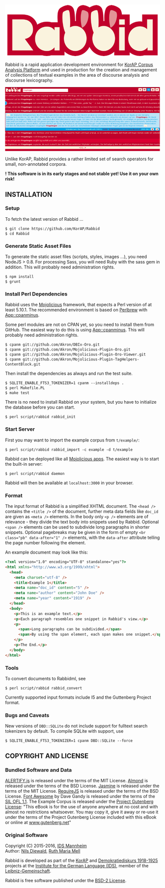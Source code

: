 ![Rabbid](https://raw.githubusercontent.com/KorAP/Rabbid/master/dev/demo/img/rabbid.png)

Rabbid is a rapid application development environment for
[KorAP Corpus Analysis Platform](http://korap.ids-mannheim.de/)
and used in production for the creation and management of
collections of textual examples in the area
of discourse analysis and discourse lexicography.

![Rabbid Screenshot](https://raw.githubusercontent.com/KorAP/Rabbid/master/dev/demo/img/screenshot.png)

Unlike KorAP, Rabbid provides a rather limited set of search operators
for small, non-annotated corpora.

**! This software is in its early stages and not stable yet! Use it on your own risk!**

## INSTALLATION

### Setup

To fetch the latest version of Rabbid ...

```
$ git clone https://github.com/KorAP/Rabbid
$ cd Rabbid
```

### Generate Static Asset Files

To generate the static asset files (scripts, styles, images ...),
you need NodeJS > 0.8.
For processing Sass, you will need Ruby with
the sass gem in addition.
This will probably need administration
rights.

```
$ npm install
$ grunt
```

### Install Perl Dependencies

Rabbid uses the [Mojolicious](http://mojolicio.us/) framework,
that expects a Perl version of at least 5.10.1.
The recommended environment is based on [Perlbrew](http://perlbrew.pl/)
with [App::cpanminus](http://search.cpan.org/~miyagawa/App-cpanminus/).

Some perl modules are not on CPAN yet, so you need to install them from GitHub.
The easiest way to do this is using
[App::cpanminus](http://search.cpan.org/~miyagawa/App-cpanminus/).
This will probably need administration rights.

```
$ cpanm git://github.com/Akron/DBIx-Oro.git
$ cpanm git://github.com/Akron/Mojolicious-Plugin-Oro.git
$ cpanm git://github.com/Akron/Mojolicious-Plugin-Oro-Viewer.git
$ cpanm git://github.com/Akron/Mojolicious-Plugin-TagHelpers-ContentBlock.git
```

Then install the dependencies as always and run the test suite.

```
$ SQLITE_ENABLE_FTS3_TOKENIZER=1 cpanm --installdeps .
$ perl Makefile.PL
$ make test
```

There is no need to install Rabbid on your system,
but you have to initialize the database before you can start.

```
$ perl script/rabbid rabbid_init
```

### Start Server

First you may want to import the example corpus from ```t/example/```:

```
$ perl script/rabbid rabbid_import -c example -d t/example
```

Rabbid can be deployed like all
[Mojolicious apps](http://mojolicio.us/perldoc/Mojolicious/Guides/Cookbook#DEPLOYMENT).
The easiest way is to start the built-in server:

```
$ perl script/rabbid daemon
```

Rabbid will then be available at ```localhost:3000``` in your browser.

### Format

The input format of Rabbid is a simplified XHTML document.
The ```<head />``` contains the ```<title />``` of the document,
further meta data fields like ```doc_id``` are given as ```<meta />```
elements. In the body only ```<p />``` elements are of relevance -
they divide the text body into snippets used by Rabbid.
Optional ```<span />``` elements can be used to subdivide long paragraphs
in shorter snippets.
Optional pagebreaks may be given in the form of empty
```<br class="pb" data-after="1" />``` elements,
with the ```data-after``` attribute
telling the page number following the element.

An example document may look like this:

``` html
<?xml version="1.0" encoding="UTF-8" standalone="yes"?>
<html xmlns="http://www.w3.org/1999/xhtml">
  <head>
    <meta charset="utf-8" />
    <title>Example 1</title>
    <meta name="doc_id" content="5" />
    <meta name="author" content="John Doe" />
    <meta name="year" content="1919" />
  </head>
  <body>
    <p>This is an example text.</p>
    <p>Each paragraph resembles one snippet in Rabbid's view.</p>
    <p>
      <span>Long paragraphs can be subdivided.</span>
      <span>By using the span element, each span makes one snippet.</span>
    </p>
    <p>The End.</p>
  </body>
</html>

```

### Tools

To convert documents to Rabbidml, see

```
$ perl script/rabbid rabbid_convert
```

Currently supported input formats include I5 and the Guttenberg Project format.


### Bugs and Caveats

New versions of ```DBD::SQLite``` do not include support
for fulltext search tokenizers by default.
To compile SQLite with support, use

```
$ SQLITE_ENABLE_FTS3_TOKENIZER=1 cpanm DBD::SQLite --force
```

## COPYRIGHT AND LICENSE

### Bundled Software and Data

[ALERTIFY.js](https://fabien-d.github.io/alertify.js/)
is released under the terms of the MIT License.
[Almond](https://github.com/jrburke/almond)
is released under the terms of the BSD License.
[Jasmine](https://jasmine.github.io/)
is released under the terms of the MIT License.
[RequireJS](http://requirejs.org/)
is released under the terms of the BSD License.
[Font Awesome](http://fontawesome.io)
by Dave Gandy
is released under the terms of the
[SIL OFL 1.1](http://scripts.sil.org/OFL).
The Example Corpus is released under the
[Project Gutenberg License](http://gutenberg.net/license):
"This eBook is for the use of anyone anywhere at no cost and with almost no restrictions whatsoever. You may copy it, give it away or re-use it under the terms of the Project Gutenberg License included with this eBook or online at www.gutenberg.net"


### Original Software

Copyright (C) 2015-2016, [IDS Mannheim](http://www.ids-mannheim.de/)<br>
Author: [Nils Diewald](http://nils-diewald.de/),
[Ruth Maria Mell](http://www.ruth-mell.de)

Rabbid is developed as part of the [KorAP](http://korap.ids-mannheim.de/)
and
[Demokratiediskurs 1918-1925](http://www1.ids-mannheim.de/lexik/zeitreflexion18.html)
projects at the
[Institute for the German Language (IDS)](http://ids-mannheim.de/),
member of the
[Leibniz-Gemeinschaft](http://www.leibniz-gemeinschaft.de/en/about-us/leibniz-competition/projekte-2011/2011-funding-line-2/).

Rabbid is free software published under the
[BSD-2 License](https://raw.githubusercontent.com/KorAP/Rabbid/master/LICENSE).
